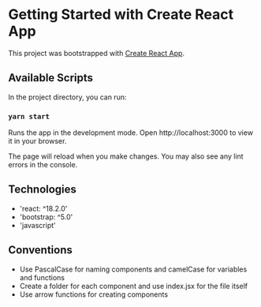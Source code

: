 # Getting Started with Create React App

This project was bootstrapped with [Create React App](https://github.com/facebook/create-react-app).

## Available Scripts

In the project directory, you can run:

### `yarn start`

Runs the app in the development mode.
Open http://localhost:3000 to view it in your browser.

The page will reload when you make changes.
You may also see any lint errors in the console.

## Technologies

- 'react: ^18.2.0'
- 'bootstrap: ^5.0'
- 'javascript'

## Conventions

- Use PascalCase for naming components and camelCase for variables and functions
- Create a folder for each component and use index.jsx for the file itself
- Use arrow functions for creating components
